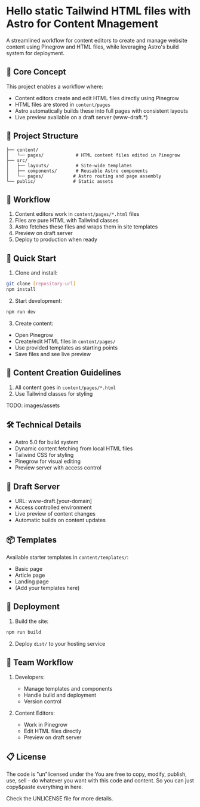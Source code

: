 # Hello static Tailwind HTML files with Astro for Content Mnagement

A streamlined workflow for content editors to create and manage website content using Pinegrow and HTML files, while leveraging Astro's build system for deployment.

## 🎯 Core Concept

This project enables a workflow where:
- Content editors create and edit HTML files directly using Pinegrow
- HTML files are stored in `content/pages`
- Astro automatically builds these into full pages with consistent layouts
- Live preview available on a draft server (www-draft.*)

## 📁 Project Structure

```
├── content/
│   └── pages/            # HTML content files edited in Pinegrow
├── src/
│   ├── layouts/          # Site-wide templates
│   ├── components/       # Reusable Astro components
│   └── pages/           # Astro routing and page assembly
└── public/              # Static assets
```

## 🔄 Workflow

1. Content editors work in `content/pages/*.html` files
2. Files are pure HTML with Tailwind classes
3. Astro fetches these files and wraps them in site templates
4. Preview on draft server
5. Deploy to production when ready

## 🚀 Quick Start

1. Clone and install:
```bash
git clone [repository-url]
npm install
```

2. Start development:
```bash
npm run dev
```

3. Create content:
- Open Pinegrow
- Create/edit HTML files in `content/pages/`
- Use provided templates as starting points
- Save files and see live preview

## 📝 Content Creation Guidelines

1. All content goes in `content/pages/*.html`
2. Use Tailwind classes for styling

TODO: images/assets

## 🛠️ Technical Details

- Astro 5.0 for build system
- Dynamic content fetching from local HTML files
- Tailwind CSS for styling
- Pinegrow for visual editing
- Preview server with access control

## 🔐 Draft Server

- URL: www-draft.[your-domain]
- Access controlled environment
- Live preview of content changes
- Automatic builds on content updates

## 📦 Templates

Available starter templates in `content/templates/`:
- Basic page
- Article page
- Landing page
- (Add your templates here)

## 🚀 Deployment

1. Build the site:
```bash
npm run build
```

2. Deploy `dist/` to your hosting service

## 👥 Team Workflow

1. Developers:
   - Manage templates and components
   - Handle build and deployment
   - Version control

2. Content Editors:
   - Work in Pinegrow
   - Edit HTML files directly
   - Preview on draft server

## 📋 License

The code is "un"licensed under the You are free to copy, modify, publish, use, sell - do whatever you want with this code and content. So you can just copy&paste everything in here.

Check the UNLICENSE file for more details.
